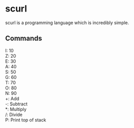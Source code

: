 # scurl
scurl is a programming language which is incredibly simple.
## Commands
I: 10
<br>Z: 20
<br>E: 30
<br>A: 40
<br>S: 50
<br>G: 60
<br>T: 70
<br>O: 80
<br>N: 90
<br>+: Add
<br>-: Subtract
<br>*: Multiply
<br>/: Divide
<br>P: Print top of stack
